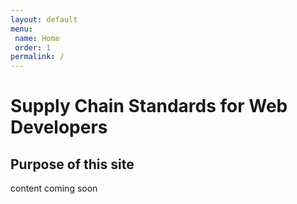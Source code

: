 ```yaml
---
layout: default
menu: 
 name: Home
 order: 1
permalink: /
---
```

# Supply Chain Standards for Web Developers

## Purpose of this site

content coming soon
